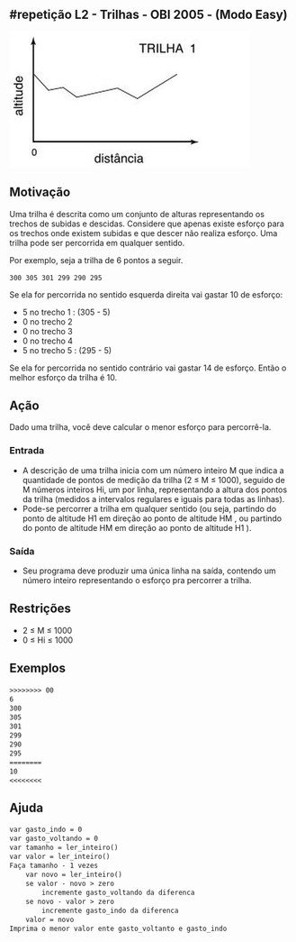 ## #repetição L2 - Trilhas - OBI 2005 - (Modo Easy)


![](__capa.jpg)
[](t.tio)
## Motivação

Uma trilha é descrita como um conjunto de alturas representando os trechos de subidas e descidas. Considere que apenas existe esforço para os trechos onde existem subidas e que descer não realiza esforço. Uma trilha pode ser percorrida em qualquer sentido. 

Por exemplo, seja a trilha de 6 pontos a seguir.
```
300 305 301 299 290 295
```
Se ela for percorrida no sentido esquerda direita vai gastar 10 de esforço: 
- 5 no trecho 1 : (305 - 5)
- 0 no trecho 2
- 0 no trecho 3
- 0 no trecho 4
- 5 no trecho 5 : (295 - 5)

Se ela for percorrida no sentido contrário vai gastar 14 de esforço. Então o melhor esforço da trilha é 10.

## Ação

Dado uma trilha, você deve calcular o menor esforço para percorrê-la.
  
### Entrada
- A descrição de uma trilha inicia com um número inteiro M que indica a quantidade de pontos de medição da trilha (2 ≤ M ≤ 1000), seguido de M números inteiros Hi, um por linha, representando a altura dos pontos da trilha (medidos a intervalos regulares e iguais para todas as linhas). 
- Pode-se percorrer a trilha em qualquer sentido (ou seja, partindo do ponto de altitude H1 em direção ao ponto de altitude HM , ou partindo do ponto de altitude HM em direção ao ponto de altitude H1 ).
  
### Saída

- Seu programa deve produzir uma única linha na saı́da, contendo um número inteiro representando o esforço pra percorrer a trilha.


## Restrições

- 2 ≤ M ≤ 1000  
- 0 ≤ Hi ≤ 1000

## Exemplos

```
>>>>>>>> 00
6
300
305
301
299
290
295
========
10
<<<<<<<<
```

## Ajuda
```
var gasto_indo = 0
var gasto_voltando = 0
var tamanho = ler_inteiro()
var valor = ler_inteiro()
Faça tamanho - 1 vezes
    var novo = ler_inteiro()
    se valor - novo > zero
        incremente gasto_voltando da diferenca
    se novo - valor > zero
        incremente gasto_indo da diferenca
    valor = novo
Imprima o menor valor ente gasto_voltanto e gasto_indo
```